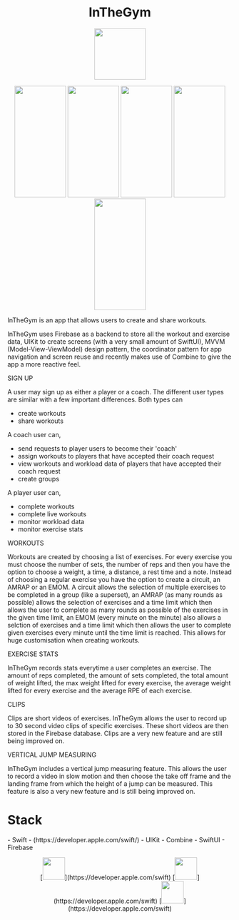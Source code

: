<h1 align="center">
  InTheGym
</h1>

<p align="center">
  <img src="https://user-images.githubusercontent.com/39130967/164718299-44c8d875-a30c-4bd5-aaee-4329d144e42c.png" width="115"     height="115">
</p>


<p align="center">
  <img src="https://user-images.githubusercontent.com/39130967/164715709-beb8dfeb-00a2-4740-baef-d94304763e0a.png" width="115"     height="250">
  <img src="https://user-images.githubusercontent.com/39130967/164715673-7826de10-148e-4afa-9902-ce2f6e8f2ec2.png" width="115"     height="250">
  <img src="https://user-images.githubusercontent.com/39130967/164715704-8859e5a5-8313-4832-b9e3-575b88c842f6.png" width="115"     height="250">
  <img src="https://user-images.githubusercontent.com/39130967/164715693-91305407-0215-4bed-950c-772c1f73d0c9.png" width="115"     height="250">
  <img src="https://user-images.githubusercontent.com/39130967/164714582-1c003763-056c-4fe3-b2a2-8f1c36478968.png" width="115"     height="250">
</p>

InTheGym is an app that allows users to create and share workouts.

InTheGym uses Firebase as a backend to store all the workout and exercise data, UIKit to create screens (with a very small amount of SwiftUI),
MVVM (Model-View-ViewModel) design pattern, the coordinator pattern for app navigation and screen reuse and recently makes use of Combine to give
the app a more reactive feel.


SIGN UP

A user may sign up as either a player or a coach. The different user types are similar with a few important differences. Both types can
  - create workouts
  - share workouts
  
A coach user can, 
  - send requests to player users to become their 'coach'
  - assign workouts to players that have accepted their coach request
  - view workouts and workload data of players that have accepted their coach request
  - create groups
  
A player user can,
  - complete workouts
  - complete live workouts
  - monitor workload data
  - monitor exercise stats


WORKOUTS

Workouts are created by choosing a list of exercises. For every exercise you must choose the number of sets, the number of reps and then you have the 
option to choose a weight, a time, a distance, a rest time and a note. Instead of choosing a regular exercise you have the option to create a circuit,
an AMRAP or an EMOM. A circuit allows the selection of multiple exercises to be completed in a group (like a superset), an AMRAP (as many rounds as possible)
allows the selection of exercises and a time limit which then allows the user to complete as many rounds as possible of the exercises in the given time limit,
an EMOM (every minute on the minute) also allows a selction of exercises and a time limit which then allows the user to complete given exercises every minute
until the time limit is reached. This allows for huge customisation when creating workouts.

EXERCISE STATS

InTheGym records stats everytime a user completes an exercise. The amount of reps completed, the amount of sets completed, the total amount of weight lifted, 
the max weight lifted for every exercise, the average weight lifted for every exercise and the average RPE of each exercise.

CLIPS

Clips are short videos of exercises. InTheGym allows the user to record up to 30 second video clips of specific exercises. These short videos are then stored in 
the Firebase database. Clips are a very new feature and are still being improved on.

VERTICAL JUMP MEASURING

InTheGym includes a vertical jump measuring feature. This allows the user to record a video in slow motion and then choose the take off frame and the landing frame
from which the height of a jump can be measured. This feature is also a very new feature and is still being improved on.

<h1>
  Stack
</h1>
  - Swift
  - (https://developer.apple.com/swift/)
  - UIKit
  - Combine
  - SwiftUI
  - Firebase


<p align="center">
  [<img src="https://user-images.githubusercontent.com/39130967/164758730-543f0199-01ad-4156-b726-ca67d1db9a78.png" width="50"/>](https://developer.apple.com/swift)
  [<img src="https://user-images.githubusercontent.com/39130967/164758836-70854f98-2973-4e45-9945-f282b2e504ab.png" width="50"/>](https://developer.apple.com/swift)
  [<img src="https://user-images.githubusercontent.com/39130967/164758868-fe995259-307e-41c6-8a2d-55a525209a93.png" width="50"/>](https://developer.apple.com/swift)
</p>

